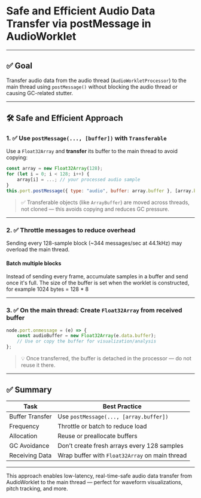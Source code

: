 # Safe and Efficient Audio Data Transfer via postMessage in AudioWorklet

---

## ✅ Goal

Transfer audio data from the audio thread (`AudioWorkletProcessor`) to the main thread using `postMessage()` without blocking the audio thread or causing GC-related stutter.

---

## 🛠 Safe and Efficient Approach

### 1. ✅ Use `postMessage(..., [buffer])` with `Transferable`

Use a `Float32Array` and **transfer** its buffer to the main thread to avoid copying:

```js
const array = new Float32Array(128);
for (let i = 0; i < 128; i++) {
    array[i] = ...; // your processed audio sample
}
this.port.postMessage({ type: "audio", buffer: array.buffer }, [array.buffer]);
```

> ✅ Transferable objects (like `ArrayBuffer`) are moved across threads, not cloned — this avoids copying and reduces GC pressure.

---

### 2. ✅ Throttle messages to reduce overhead

Sending every 128-sample block (~344 messages/sec at 44.1kHz) may overload the main thread.

#### Batch multiple blocks

Instead of sending every frame, accumulate samples in a buffer and send once it's full. The size of the buffer is set when the worklet is constructed, for example 1024 bytes = 128 * 8

---

### 3. ✅ On the main thread: Create `Float32Array` from received buffer

```js
node.port.onmessage = (e) => {
    const audioBuffer = new Float32Array(e.data.buffer);
    // Use or copy the buffer for visualization/analysis
};
```

> 💡 Once transferred, the buffer is detached in the processor — do not reuse it there.

---

## ✅ Summary

| Task                        | Best Practice                                      |
|-----------------------------|----------------------------------------------------|
| Buffer Transfer             | Use `postMessage(..., [array.buffer])`             |
| Frequency                   | Throttle or batch to reduce load                  |
| Allocation                  | Reuse or preallocate buffers                      |
| GC Avoidance                | Don’t create fresh arrays every 128 samples       |
| Receiving Data              | Wrap buffer with `Float32Array` on main thread    |

---

This approach enables low-latency, real-time-safe audio data transfer from AudioWorklet to the main thread — perfect for waveform visualizations, pitch tracking, and more.